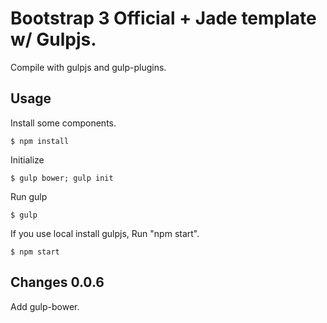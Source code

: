 # Bootstrap 3 Official + Jade template w/ Gulpjs.

Compile with gulpjs and gulp-plugins. 

## Usage

Install some components.

	$ npm install

Initialize

	$ gulp bower; gulp init

Run gulp

	$ gulp

If you use local install gulpjs, Run "npm start".

	$ npm start

## Changes 0.0.6

Add gulp-bower.